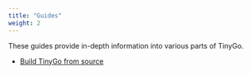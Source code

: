 ```yaml
---
title: "Guides"
weight: 2
---
```


These guides provide in-depth information into various parts of TinyGo.

  * [Build TinyGo from source](build)
